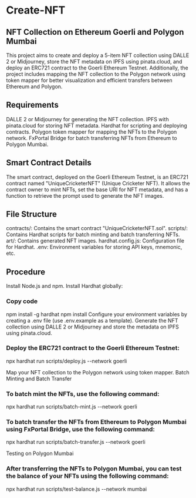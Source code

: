 # Create-NFT
## NFT Collection on Ethereum Goerli and Polygon Mumbai
This project aims to create and deploy a 5-item NFT collection using DALLE 2 or Midjourney, store the NFT metadata on IPFS using pinata.cloud, and deploy an ERC721 contract to the Goerli Ethereum Testnet. Additionally, the project includes mapping the NFT collection to the Polygon network using token mapper for better visualization and efficient transfers between Ethereum and Polygon.

## Requirements
DALLE 2 or Midjourney for generating the NFT collection.
IPFS with pinata.cloud for storing NFT metadata.
Hardhat for scripting and deploying contracts.
Polygon token mapper for mapping the NFTs to the Polygon network.
FxPortal Bridge for batch transferring NFTs from Ethereum to Polygon Mumbai.

## Smart Contract Details
The smart contract, deployed on the Goerli Ethereum Testnet, is an ERC721 contract named "UniqueCricketerNFT" (Unique Cricketer NFT). It allows the contract owner to mint NFTs, set the base URI for NFT metadata, and has a function to retrieve the prompt used to generate the NFT images.

## File Structure
contracts/: Contains the smart contract "UniqueCricketerNFT.sol".
scripts/: Contains Hardhat scripts for batch minting and batch transferring NFTs.
art/: Contains generated NFT images.
hardhat.config.js: Configuration file for Hardhat.
.env: Environment variables for storing API keys, mnemonic, etc.

##  Procedure
Install Node.js and npm.
Install Hardhat globally:
### Copy code
npm install -g hardhat
npm install
Configure your environment variables by creating a .env file (use .env.example as a template).
Generate the NFT collection using DALLE 2 or Midjourney and store the metadata on IPFS using pinata.cloud.
### Deploy the ERC721 contract to the Goerli Ethereum Testnet:
npx hardhat run scripts/deploy.js --network goerli

Map your NFT collection to the Polygon network using token mapper.
Batch Minting and Batch Transfer
### To batch mint the NFTs, use the following command:

npx hardhat run scripts/batch-mint.js --network goerli
 
 ### To batch transfer the NFTs from Ethereum to Polygon Mumbai using FxPortal Bridge, use the following command:

npx hardhat run scripts/batch-transfer.js --network goerli

Testing on Polygon Mumbai

### After transferring the NFTs to Polygon Mumbai, you can test the balance of your NFTs using the following command:
npx hardhat run scripts/test-balance.js --network mumbai
